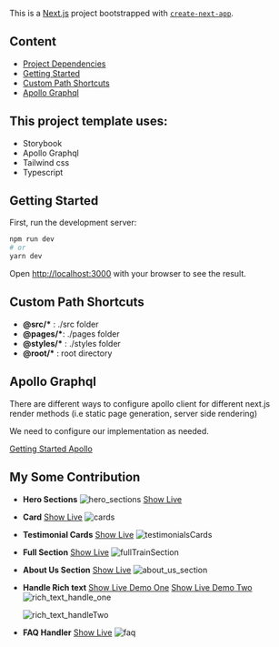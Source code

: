This is a [Next.js](https://nextjs.org/) project bootstrapped with [`create-next-app`](https://github.com/vercel/next.js/tree/canary/packages/create-next-app).

## Content

- [Project Dependencies](/README.md#project-dependecies)
- [Getting Started](/README.md#getting-started)
- [Custom Path Shortcuts](/README.md#custom-path-shortcuts)
- [Apollo Graphql](/README.md#apollo-graphql)

## This project template uses:

- Storybook
- Apollo Graphql
- Tailwind css
- Typescript

## Getting Started

First, run the development server:

```bash
npm run dev
# or
yarn dev
```

Open [http://localhost:3000](http://localhost:3000) with your browser to see the result.

## Custom Path Shortcuts

- **@src/\*** : ./src folder
- **@pages/\***: ./pages folder
- **@styles/\*** : ./styles folder
- **@root/\*** : root directory

## Apollo Graphql

There are different ways to configure apollo client for different
next.js render methods (i.e static page generation, server side rendering)

We need to configure our implementation as needed.

[Getting Started Apollo](https://www.apollographql.com/blog/apollo-client/next-js/next-js-getting-started/)

## My Some Contribution

- **Hero Sections**
  <img src = "./docs/doc/1.JPG" alt = "hero_sections" >
  [Show Live](https://brightonseo.com/)

- **Card** [Show Live](https://brightonseo.com/)
  <img src = "./docs/doc/2.JPG" alt = "cards" >

- **Testimonial Cards** [Show Live](https://brightonseo.com/)
  <img src = "./docs/doc/3.JPG" alt = "testimonialsCards" >

- **Full Section** [Show Live](https://brightonseo.com/courses)
  <img src = "./docs/doc/4.png" alt = "fullTrainSection" >

- **About Us Section** [Show Live](https://brightonseo.com/about)
  <img src = "./docs/doc/5.png" alt = "about_us_section" >

- **Handle Rich text** [Show Live Demo One](https://brightonseo.com/ballot) [Show Live Demo Two](https://brightonseo.com/sponsor-brightonseo)
  <img src = "./docs/doc/6.png" alt = "rich_text_handle_one" >

  <img src = "./docs/doc/8.png" alt = "rich_text_handleTwo" >

- **FAQ Handler** [Show Live](https://brightonseo.com/faq)
  <img src = "./docs/doc/7.JPG" alt = "faq" >
